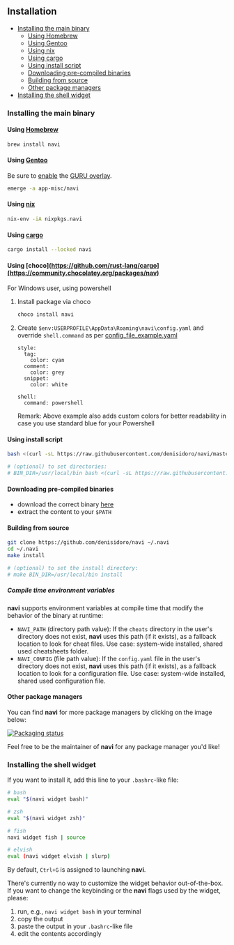 Installation
------------

* [Installing the main binary](#installing-the-main-binary)
    * [Using Homebrew](#using-homebrew)
    * [Using Gentoo](#using-gentoo)
    * [Using nix](#using-nix)
    * [Using cargo](#using-cargo)
    * [Using install script](#using-install-script)
    * [Downloading pre-compiled binaries](#downloading-pre-compiled-binaries)
    * [Building from source](#building-from-source)
    * [Other package managers](#other-package-managers)
* [Installing the shell widget](#installing-the-shell-widget)

### Installing the main binary

#### Using [Homebrew](http://brew.sh/)

```sh
brew install navi
```

#### Using [Gentoo](https://gentoo.org/)

Be sure to [enable](https://wiki.gentoo.org/wiki/Ebuild_repository) the [GURU overlay](https://gpo.zugaina.org/Overlays/guru/app-misc/navi).

```sh
emerge -a app-misc/navi
```

#### Using [nix](https://nixos.org/)

```sh
nix-env -iA nixpkgs.navi
```

#### Using [cargo](https://github.com/rust-lang/cargo)

```bash
cargo install --locked navi
```

#### Using [choco](https://github.com/rust-lang/cargo](https://community.chocolatey.org/packages/nav)

For Windows user, using powershell

1. Install package via choco
   ```bash
   choco install navi
   ```
2. Create `$env:USERPROFILE\AppData\Roaming\navi\config.yaml` and override `shell.command` as per [config_file_example.yaml](./config_file_example.yaml)
   ```
   style:
     tag:
       color: cyan
     comment:
       color: grey
     snippet:
       color: white

   shell:
     command: powershell
   ```

   Remark: Above example also adds custom colors for better readability in case you use standard blue for your Powershell


#### Using install script

```bash
bash <(curl -sL https://raw.githubusercontent.com/denisidoro/navi/master/scripts/install)

# (optional) to set directories:
# BIN_DIR=/usr/local/bin bash <(curl -sL https://raw.githubusercontent.com/denisidoro/navi/master/scripts/install)
```

#### Downloading pre-compiled binaries

- download the correct binary [here](https://github.com/denisidoro/navi/releases/latest)
- extract the content to your `$PATH`

#### Building from source

```bash
git clone https://github.com/denisidoro/navi ~/.navi
cd ~/.navi
make install 

# (optional) to set the install directory:
# make BIN_DIR=/usr/local/bin install
```

##### Compile time environment variables

**navi** supports environment variables at compile time that modify the behavior of the binary at runtime:

- `NAVI_PATH` (directory path value): If the `cheats` directory in the user's directory does not exist, **navi** uses this path (if it exists), as a fallback location to look for cheat files. Use case: system-wide installed, shared used cheatsheets folder.
- `NAVI_CONFIG` (file path value): If the `config.yaml` file in the user's directory does not exist, **navi** uses this path (if it exists), as a fallback location to look for a configuration file. Use case: system-wide installed, shared used configuration file.

#### Other package managers

You can find **navi** for more package managers by clicking on the image below: 

[![Packaging status](https://repology.org/badge/vertical-allrepos/navi.svg)](https://repology.org/project/navi/versions)

Feel free to be the maintainer of **navi** for any package manager you'd like!

### Installing the shell widget

If you want to install it, add this line to your `.bashrc`-like file:
```sh
# bash
eval "$(navi widget bash)"

# zsh
eval "$(navi widget zsh)"

# fish
navi widget fish | source

# elvish
eval (navi widget elvish | slurp)
```

By default, `Ctrl+G` is assigned to launching **navi**.

There's currently no way to customize the widget behavior out-of-the-box. If you want to change the keybinding or the **navi** flags used by the widget, please:
1. run, e.g., `navi widget bash` in your terminal
2. copy the output
3. paste the output in your `.bashrc`-like file
4. edit the contents accordingly
